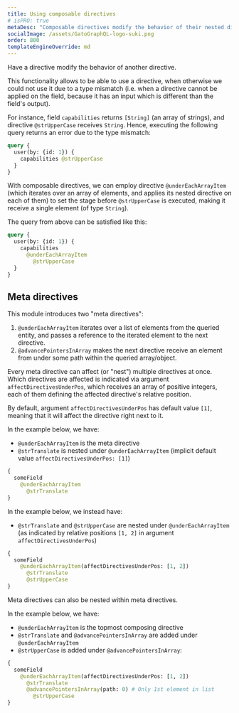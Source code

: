 ```yaml
---
title: Using composable directives
# isPRO: true
metaDesc: "Composable directives modify the behavior of their nested directives, unlocking the possibility to iterate array values in fields and applying a directive to each value."
socialImage: /assets/GatoGraphQL-logo-suki.png
order: 800
templateEngineOverride: md
---
```


Have a directive modify the behavior of another directive.

This functionality allows to be able to use a directive, when otherwise we could not use it due to a type mismatch (i.e. when a directive cannot be applied on the field, because it has an input which is different than the field's output).

For instance, field `capabilities` returns `[String]` (an array of strings), and directive `@strUpperCase` receives `String`. Hence, executing the following query returns an error due to the type mismatch:

```graphql
query {
  user(by: {id: 1}) {
    capabilities @strUpperCase
  }
}
```

With composable directives, we can employ directive `@underEachArrayItem` (which iterates over an array of elements, and applies its nested directive on each of them) to set the stage before `@strUpperCase` is executed, making it receive a single element (of type `String`).

The query from above can be satisfied like this:

```graphql
query {
  user(by: {id: 1}) {
    capabilities
      @underEachArrayItem
        @strUpperCase
  }
}
```

## Meta directives

This module introduces two "meta directives":

1. `@underEachArrayItem` iterates over a list of elements from the queried entity, and passes a reference to the iterated element to the next directive.
2. `@advancePointersInArray` makes the next directive receive an element from under some path within the queried array/object.

Every meta directive can affect (or "nest") multiple directives at once. Which directives are affected is indicated via argument `affectDirectivesUnderPos`, which receives an array of positive integers, each of them defining the affected directive's relative position.

By default, argument `affectDirectivesUnderPos` has default value `[1]`, meaning that it will affect the directive right next to it.

In the example below, we have:

- `@underEachArrayItem` is the meta directive
- `@strTranslate` is nested under `@underEachArrayItem` (implicit default value `affectDirectivesUnderPos: [1]`)

```graphql
{
  someField
    @underEachArrayItem
      @strTranslate
}
```

In the example below, we instead have:

- `@strTranslate` and `@strUpperCase` are nested under `@underEachArrayItem` (as indicated by relative positions `[1, 2]` in argument `affectDirectivesUnderPos`)

```graphql
{
  someField
    @underEachArrayItem(affectDirectivesUnderPos: [1, 2])
      @strTranslate
      @strUpperCase
}
```

Meta directives can also be nested within meta directives.

In the example below, we have:

- `@underEachArrayItem` is the topmost composing directive
- `@strTranslate` and `@advancePointersInArray` are added under `@underEachArrayItem`
- `@strUpperCase` is added under `@advancePointersInArray`:

```graphql
{
  someField
    @underEachArrayItem(affectDirectivesUnderPos: [1, 2])
      @strTranslate
      @advancePointersInArray(path: 0) # Only 1st element in list
        @strUpperCase
}
```
